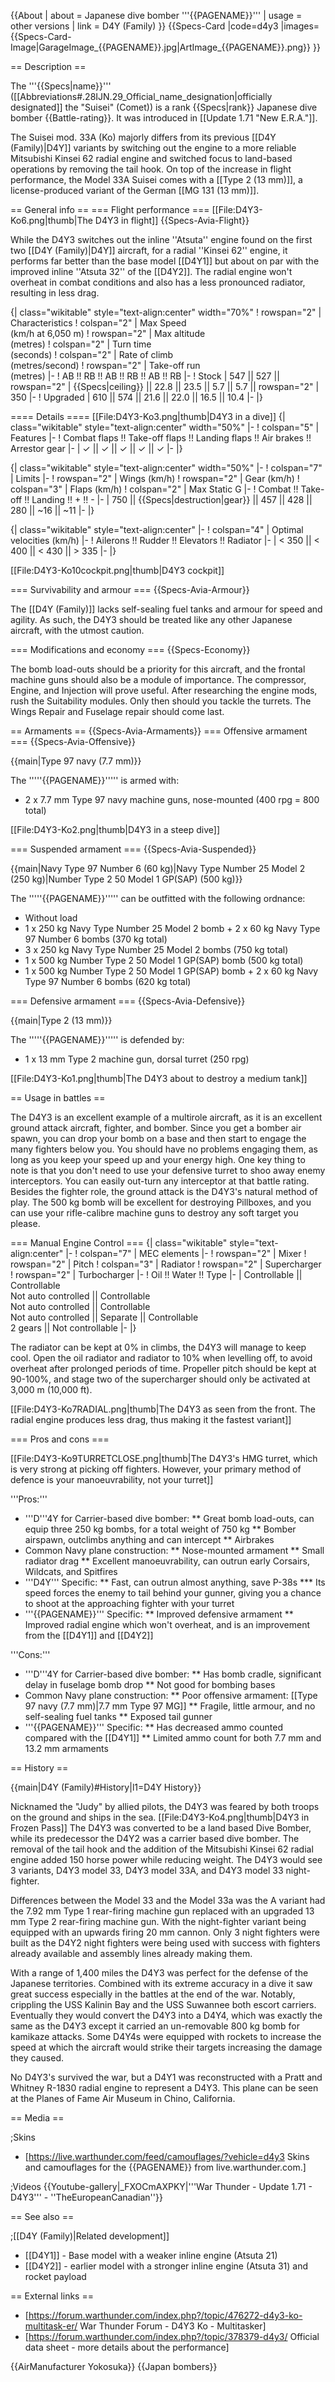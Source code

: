 {{About
| about = Japanese dive bomber '''{{PAGENAME}}'''
| usage = other versions
| link = D4Y (Family)
}}
{{Specs-Card
|code=d4y3
|images={{Specs-Card-Image|GarageImage_{{PAGENAME}}.jpg|ArtImage_{{PAGENAME}}.png}}
}}

== Description ==
<!-- ''In the description, the first part should be about the history of and the creation and combat usage of the aircraft, as well as its key features. In the second part, tell the reader about the aircraft in the game. Insert a screenshot of the vehicle, so that if the novice player does not remember the vehicle by name, he will immediately understand what kind of vehicle the article is talking about.'' -->
The '''{{Specs|name}}''' ([[Abbreviations#.28IJN.29_Official_name_designation|officially designated]] the "Suisei" (Comet)) is a rank {{Specs|rank}} Japanese dive bomber {{Battle-rating}}. It was introduced in [[Update 1.71 "New E.R.A."]].

The Suisei mod. 33A (Ko) majorly differs from its previous [[D4Y (Family)|D4Y]] variants by switching out the engine to a more reliable Mitsubishi Kinsei 62 radial engine and switched focus to land-based operations by removing the tail hook. On top of the increase in flight performance, the Model 33A Suisei comes with a [[Type 2 (13 mm)]], a license-produced variant of the German [[MG 131 (13 mm)]].

== General info ==
=== Flight performance ===
[[File:D4Y3-Ko6.png|thumb|The D4Y3 in flight]]
{{Specs-Avia-Flight}}
<!-- ''Describe how the aircraft behaves in the air. Speed, manoeuvrability, acceleration and allowable loads - these are the most important characteristics of the vehicle.'' -->
While the D4Y3 switches out the inline ''Atsuta'' engine found on the first two [[D4Y (Family)|D4Y]] aircraft, for a radial ''Kinsei 62'' engine, it performs far better than the base model [[D4Y1]] but about on par with the improved inline ''Atsuta 32'' of the [[D4Y2]]. The radial engine won't overheat in combat conditions and also has a less pronounced radiator, resulting in less drag.

{| class="wikitable" style="text-align:center" width="70%"
! rowspan="2" | Characteristics
! colspan="2" | Max Speed<br>(km/h at 6,050 m)
! rowspan="2" | Max altitude<br>(metres)
! colspan="2" | Turn time<br>(seconds)
! colspan="2" | Rate of climb<br>(metres/second)
! rowspan="2" | Take-off run<br>(metres)
|-
! AB !! RB !! AB !! RB !! AB !! RB
|-
! Stock
| 547 || 527 || rowspan="2" | {{Specs|ceiling}} || 22.8 || 23.5 || 5.7 || 5.7 || rowspan="2" | 350
|-
! Upgraded
| 610 || 574 || 21.6 || 22.0 || 16.5 || 10.4
|-
|}

==== Details ====
[[File:D4Y3-Ko3.png|thumb|D4Y3 in a dive]]
{| class="wikitable" style="text-align:center" width="50%"
|-
! colspan="5" | Features
|-
! Combat flaps !! Take-off flaps !! Landing flaps !! Air brakes !! Arrestor gear
|-
| ✓ || ✓ || ✓ || ✓ || ✓     <!-- ✓ -->
|-
|}

{| class="wikitable" style="text-align:center" width="50%"
|-
! colspan="7" | Limits
|-
! rowspan="2" | Wings (km/h)
! rowspan="2" | Gear (km/h)
! colspan="3" | Flaps (km/h)
! colspan="2" | Max Static G
|-
! Combat !! Take-off !! Landing !! + !! -
|-
| 750 <!-- {{Specs|destruction|body}} --> || {{Specs|destruction|gear}} || 457 || 428 || 280 || ~16 || ~11
|-
|}

{| class="wikitable" style="text-align:center"
|-
! colspan="4" | Optimal velocities (km/h)
|-
! Ailerons !! Rudder !! Elevators !! Radiator
|-
| < 350 || < 400 || < 430 || > 335
|-
|}

[[File:D4Y3-Ko10cockpit.png|thumb|D4Y3 cockpit]]

=== Survivability and armour ===
{{Specs-Avia-Armour}}
<!-- ''Examine the survivability of the aircraft. Note how vulnerable the structure is and how secure the pilot is, whether the fuel tanks are armoured, etc. Describe the armour, if there is any, and also mention the vulnerability of other critical aircraft systems.'' -->
The [[D4Y (Family)]] lacks self-sealing fuel tanks and armour for speed and agility. As such, the D4Y3 should be treated like any other Japanese aircraft, with the utmost caution.

=== Modifications and economy ===
{{Specs-Economy}}

The bomb load-outs should be a priority for this aircraft, and the frontal machine guns should also be a module of importance. The compressor, Engine, and Injection will prove useful. After researching the engine mods, rush the Suitability modules. Only then should you tackle the turrets. The Wings Repair and Fuselage repair should come last.

== Armaments ==
{{Specs-Avia-Armaments}}
=== Offensive armament ===
{{Specs-Avia-Offensive}}
<!-- ''Describe the offensive armament of the aircraft, if any. Describe how effective the cannons and machine guns are in a battle, and also what belts or drums are better to use. If there is no offensive weaponry, delete this subsection.'' -->
{{main|Type 97 navy (7.7 mm)}}

The '''''{{PAGENAME}}''''' is armed with:

* 2 x 7.7 mm Type 97 navy machine guns, nose-mounted (400 rpg = 800 total)

[[File:D4Y3-Ko2.png|thumb|D4Y3 in a steep dive]]

=== Suspended armament ===
{{Specs-Avia-Suspended}}
<!-- ''Describe the aircraft's suspended armament: additional cannons under the wings, bombs, rockets and torpedoes. This section is especially important for bombers and attackers. If there is no suspended weaponry remove this subsection.'' -->
{{main|Navy Type 97 Number 6 (60 kg)|Navy Type Number 25 Model 2 (250 kg)|Number Type 2 50 Model 1 GP(SAP) (500 kg)}}

The '''''{{PAGENAME}}''''' can be outfitted with the following ordnance:

* Without load
* 1 x 250 kg Navy Type Number 25 Model 2 bomb + 2 x 60 kg Navy Type 97 Number 6 bombs (370 kg total)
* 3 x 250 kg Navy Type Number 25 Model 2 bombs (750 kg total)
* 1 x 500 kg Number Type 2 50 Model 1 GP(SAP) bomb (500 kg total)
* 1 x 500 kg Number Type 2 50 Model 1 GP(SAP) bomb + 2 x 60 kg Navy Type 97 Number 6 bombs (620 kg total)

=== Defensive armament ===
{{Specs-Avia-Defensive}}
<!-- ''Defensive armament with turret machine guns or cannons, crewed by gunners. Examine the number of gunners and what belts or drums are better to use. If defensive weaponry is not available, remove this subsection.'' -->
{{main|Type 2 (13 mm)}}

The '''''{{PAGENAME}}''''' is defended by:

* 1 x 13 mm Type 2 machine gun, dorsal turret (250 rpg)

[[File:D4Y3-Ko1.png|thumb|The D4Y3 about to destroy a medium tank]]

== Usage in battles ==
<!-- ''Describe the tactics of playing in the aircraft, the features of using aircraft in a team and advice on tactics. Refrain from creating a "guide" - do not impose a single point of view, but instead, give the reader food for thought. Examine the most dangerous enemies and give recommendations on fighting them. If necessary, note the specifics of the game in different modes (AB, RB, SB).'' -->
The D4Y3 is an excellent example of a multirole aircraft, as it is an excellent ground attack aircraft, fighter, and bomber. Since you get a bomber air spawn, you can drop your bomb on a base and then start to engage the many fighters below you. You should have no problems engaging them, as long as you keep your speed up and your energy high. One key thing to note is that you don't need to use your defensive turret to shoo away enemy interceptors. You can easily out-turn any interceptor at that battle rating. Besides the fighter role, the ground attack is the D4Y3's natural method of play. The 500 kg bomb will be excellent for destroying Pillboxes, and you can use your rifle-calibre machine guns to destroy any soft target you please.

=== Manual Engine Control ===
{| class="wikitable" style="text-align:center"
|-
! colspan="7" | MEC elements
|-
! rowspan="2" | Mixer
! rowspan="2" | Pitch
! colspan="3" | Radiator
! rowspan="2" | Supercharger
! rowspan="2" | Turbocharger
|-
! Oil !! Water !! Type
|-
| Controllable || Controllable<br>Not auto controlled || Controllable<br>Not auto controlled || Controllable<br>Not auto controlled || Separate || Controllable<br>2 gears || Not controllable
|-
|}

The radiator can be kept at 0% in climbs, the D4Y3 will manage to keep cool. Open the oil radiator and radiator to 10% when levelling off, to avoid overheat after prolonged periods of time. Propeller pitch should be kept at 90-100%, and stage two of the supercharger should only be activated at 3,000 m (10,000 ft).

[[File:D4Y3-Ko7RADIAL.png|thumb|The D4Y3 as seen from the front. The radial engine produces less drag, thus making it the fastest variant]]

=== Pros and cons ===
<!-- ''Summarise and briefly evaluate the vehicle in terms of its characteristics and combat effectiveness. Mark its pros and cons in the bulleted list. Try not to use more than 6 points for each of the characteristics. Avoid using categorical definitions such as "bad", "good" and the like - use substitutions with softer forms such as "inadequate" and "effective".'' -->
[[File:D4Y3-Ko9TURRETCLOSE.png|thumb|The D4Y3's HMG turret, which is very strong at picking off fighters. However, your primary method of defence is your manoeuvrability, not your turret]]

'''Pros:'''
* '''D'''4Y for Carrier-based dive bomber:
** Great bomb load-outs, can equip three 250 kg bombs, for a total weight of 750 kg
** Bomber airspawn, outclimbs anything and can intercept
** Airbrakes
* Common Navy plane construction:
** Nose-mounted armament
** Small radiator drag
** Excellent manoeuvrability, can outrun early Corsairs, Wildcats, and Spitfires
* '''D4Y''' Specific:
** Fast, can outrun almost anything, save P-38s
*** Its speed forces the enemy to tail behind your gunner, giving you a chance to shoot at the approaching fighter with your turret
* '''{{PAGENAME}}''' Specific:
** Improved defensive armament
** Improved radial engine which won't overheat, and is an improvement from the [[D4Y1]] and [[D4Y2]]

'''Cons:'''

* '''D'''4Y for Carrier-based dive bomber:
** Has bomb cradle, significant delay in fuselage bomb drop
** Not good for bombing bases
* Common Navy plane construction:
** Poor offensive armament: [[Type 97 navy (7.7 mm)|7.7 mm Type 97 MG]]
** Fragile, little armour, and no self-sealing fuel tanks
** Exposed tail gunner
* '''{{PAGENAME}}''' Specific:
** Has decreased ammo counted compared with the [[D4Y1]]
** Limited ammo count for both 7.7 mm and 13.2 mm armaments

== History ==
<!-- ''Describe the history of the creation and combat usage of the aircraft in more detail than in the introduction. If the historical reference turns out to be too long, take it to a separate article, taking a link to the article about the vehicle and adding a block "/History" (example: <nowiki>https://wiki.warthunder.com/(Vehicle-name)/History</nowiki>) and add a link to it here using the <code>main</code> template. Be sure to reference text and sources by using <code><nowiki><ref></ref></nowiki></code>, as well as adding them at the end of the article with <code><nowiki><references /></nowiki></code>. This section may also include the vehicle's dev blog entry (if applicable) and the in-game encyclopedia description (under <code><nowiki>=== In-game description ===</nowiki></code>, also if applicable).'' -->
{{main|D4Y (Family)#History|l1=D4Y History}}

Nicknamed the "Judy" by allied pilots, the D4Y3 was feared by both troops on the ground and ships in the sea.
[[File:D4Y3-Ko4.png|thumb|D4Y3 in Frozen Pass]]
The D4Y3 was converted to be a land based Dive Bomber, while its predecessor the D4Y2 was a carrier based dive bomber. The removal of the tail hook and the addition of the Mitsubishi Kinsei 62 radial engine added 150 horse power while reducing weight. The D4Y3 would see 3 variants, D4Y3 model 33, D4Y3 model 33A, and D4Y3 model 33 night-fighter.

Differences between the Model 33 and the Model 33a was the A variant had the 7.92 mm Type 1 rear-firing machine gun replaced with an upgraded 13 mm Type 2 rear-firing machine gun. With the night-fighter variant being equipped with an upwards firing 20 mm cannon. Only 3 night fighters were built as the D4Y2 night fighters were being used with success with fighters already available and assembly lines already making them.

With a range of 1,400 miles the D4Y3 was perfect for the defense of the Japanese territories. Combined with its extreme accuracy in a dive it saw great success especially in the battles at the end of the war. Notably, crippling the USS Kalinin Bay and the USS Suwannee both escort carriers. Eventually they would convert the D4Y3 into a D4Y4, which was exactly the same as the D4Y3 except it carried an un-removable 800 kg bomb for kamikaze attacks. Some D4Y4s were equipped with rockets to increase the speed at which the aircraft would strike their targets increasing the damage they caused.

No D4Y3's survived the war, but a D4Y1 was reconstructed with a Pratt and Whitney R-1830 radial engine to represent a D4Y3. This plane can be seen at the Planes of Fame Air Museum in Chino, California.

== Media ==
<!-- ''Excellent additions to the article would be video guides, screenshots from the game, and photos.'' -->

;Skins
* [https://live.warthunder.com/feed/camouflages/?vehicle=d4y3 Skins and camouflages for the {{PAGENAME}} from live.warthunder.com.]

;Videos
{{Youtube-gallery|_FXOCmAXPKY|'''War Thunder - Update 1.71 - D4Y3''' - ''TheEuropeanCanadian''}}

== See also ==
<!-- ''Links to the articles on the War Thunder Wiki that you think will be useful for the reader, for example:''
* ''reference to the series of the aircraft;''
* ''links to approximate analogues of other nations and research trees.'' -->

;[[D4Y (Family)|Related development]]
* [[D4Y1]] - Base model with a weaker inline engine (Atsuta 21)
* [[D4Y2]] - earlier model with a stronger inline engine (Atsuta 31) and rocket payload

== External links ==
<!-- ''Paste links to sources and external resources, such as:''
* ''topic on the official game forum;''
* ''other literature.'' -->

* [https://forum.warthunder.com/index.php?/topic/476272-d4y3-ko-multitask-er/ War Thunder Forum - D4Y3 Ko - Multitasker]
* [https://forum.warthunder.com/index.php?/topic/378379-d4y3/ Official data sheet - more details about the performance]

{{AirManufacturer Yokosuka}}
{{Japan bombers}}